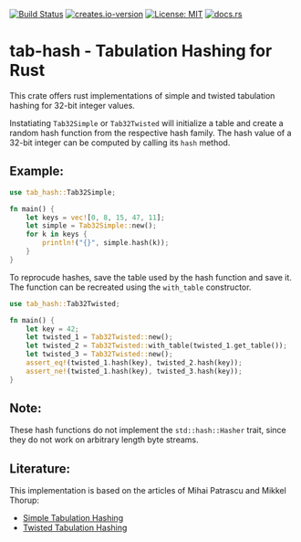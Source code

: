 [![Build Status](https://travis-ci.org/HenningTimm/rust-tab-hash.svg?branch=master)](https://travis-ci.org/HenningTimm/rust-tab-hash)
[![creates.io-version](https://img.shields.io/crates/v/tab-hash.svg)](https://crates.io/crates/tab-hash)
[![License: MIT](https://img.shields.io/badge/License-MIT-blue.svg)](https://opensource.org/licenses/MIT)
[![docs.rs](https://docs.rs/tab-hash/badge.svg)](https://docs.rs/tab-hash)

# tab-hash - Tabulation Hashing for Rust

This crate offers rust implementations of simple and twisted tabulation hashing for 32-bit integer values.

Instatiating `Tab32Simple` or `Tab32Twisted` will initialize a table and
create a random hash function from the respective hash family.
The hash value of a 32-bit integer can be computed by calling its `hash` method.

## Example:

```rust
use tab_hash::Tab32Simple;

fn main() {
    let keys = vec![0, 8, 15, 47, 11];
    let simple = Tab32Simple::new();
    for k in keys {
        println!("{}", simple.hash(k));
    }
}
```

To reprocude hashes, save the table used by the hash function and save it.
The function can be recreated using the `with_table` constructor.

```rust
use tab_hash::Tab32Twisted;

fn main() {
    let key = 42;
    let twisted_1 = Tab32Twisted::new();
    let twisted_2 = Tab32Twisted::with_table(twisted_1.get_table());
    let twisted_3 = Tab32Twisted::new();
    assert_eq!(twisted_1.hash(key), twisted_2.hash(key));
    assert_ne!(twisted_1.hash(key), twisted_3.hash(key));
}
```

## Note:
These hash functions do not implement the `std::hash::Hasher` trait,
since they do not work on arbitrary length byte streams.

## Literature:
This implementation is based on the articles of Mihai Patrascu and Mikkel Thorup:
- [Simple Tabulation Hashing](http://dx.doi.org/10.1145/1993636.1993638)
- [Twisted Tabulation Hashing](https://doi.org/10.1137/1.9781611973105.16)
